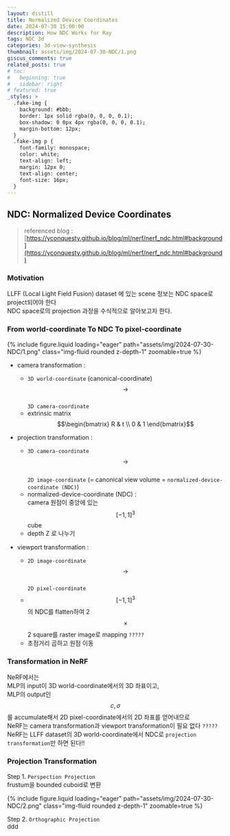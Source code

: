 ```yaml
---
layout: distill
title: Normalized Device Coordinates
date: 2024-07-30 15:00:00
description: How NDC Works for Ray
tags: NDC 3d
categories: 3d-view-synthesis
thumbnail: assets/img/2024-07-30-NDC/1.png
giscus_comments: true
related_posts: true
# toc:
#   beginning: true
#   sidebar: right
# featured: true
_styles: >
  .fake-img {
    background: #bbb;
    border: 1px solid rgba(0, 0, 0, 0.1);
    box-shadow: 0 0px 4px rgba(0, 0, 0, 0.1);
    margin-bottom: 12px;
  }
  .fake-img p {
    font-family: monospace;
    color: white;
    text-align: left;
    margin: 12px 0;
    text-align: center;
    font-size: 16px;
  }
---
```


## NDC: Normalized Device Coordinates

> referenced blog :  
[https://yconquesty.github.io/blog/ml/nerf/nerf_ndc.html#background](https://yconquesty.github.io/blog/ml/nerf/nerf_ndc.html#background)

### Motivation

LLFF (Local Light Field Fusion) dataset 에 있는 scene 정보는 NDC space로 project되어야 한다  
NDC space로의 projection 과정을 수식적으로 알아보고자 한다.  

### From world-coordinate To NDC To pixel-coordinate

<div class="row mt-3">
    <div class="col-sm mt-3 mt-md-0">
        {% include figure.liquid loading="eager" path="assets/img/2024-07-30-NDC/1.png" class="img-fluid rounded z-depth-1" zoomable=true %}
    </div>
</div>

- camera transformation :  
  - `3D world-coordinate` (canonical-coordinate)  
  $$\rightarrow$$  
  `3D camera-coordinate`  
  - extrinsic matrix $$\begin{bmatrix} R & t \\ 0 & 1 \end{bmatrix}$$  

- projection transformation :  
  - `3D camera-coordinate`  
  $$\rightarrow$$  
  `2D image-coordinate` (= canonical view volume = `normalized-device-coordinate (NDC)`)  
  - normalized-device-coordinate (NDC) :  
  camera 원점이 중앙에 있는 $$[-1, 1]^3$$ cube  
  - depth Z 로 나누기

- viewport transformation :  
  - `2D image-coordinate`  
  $$\rightarrow$$  
  `2D pixel-coordinate`  
  - $$[-1, 1]^3$$ 의 NDC를 flatten하여 2 $$\times$$ 2 square를 raster image로 mapping `?????`  
  - 초점거리 곱하고 원점 이동  

### Transformation in NeRF

NeRF에서는  
MLP의 input이 3D world-coordinate에서의 3D 좌표이고,  
MLP의 output인 $$c, \sigma$$ 를 accumulate해서 2D pixel-coordinate에서의 2D 좌표를 얻어내므로  
NeRF는 camera transformation과 viewport transformation이 필요 없다 `?????`  
NeRF는 LLFF dataset의 3D world-coordinate에서 NDC로 `projection transformation`만 하면 된다!!

### Projection Transformation

Step 1. `Perspection Projection`  
frustum을 bounded cuboid로 변환  

<div class="row mt-3">
    <div class="col-sm mt-3 mt-md-0">
        {% include figure.liquid loading="eager" path="assets/img/2024-07-30-NDC/2.png" class="img-fluid rounded z-depth-1" zoomable=true %}
    </div>
</div>

Step 2. `Orthographic Projection`  
ddd


